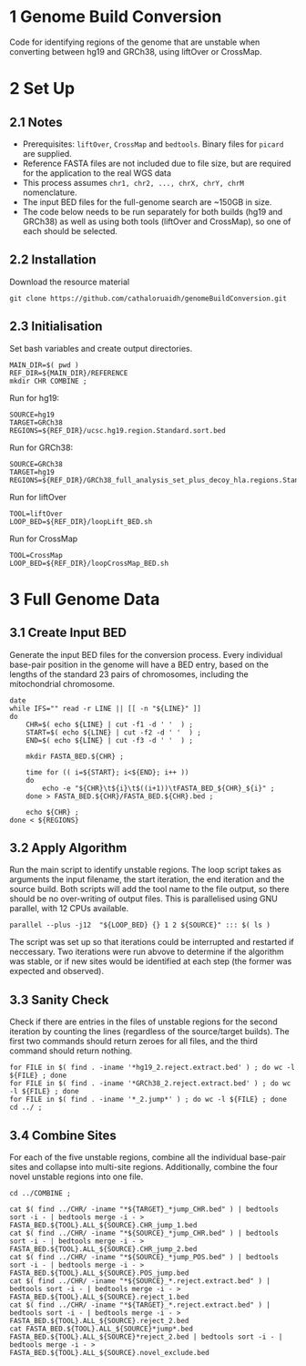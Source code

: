 # 1 Genome Build Conversion
Code for identifying regions of the genome that are unstable when converting between hg19 and GRCh38, using liftOver or CrossMap. 



# 2 Set Up
## 2.1 Notes
- Prerequisites: `liftOver`, `CrossMap` and `bedtools`. Binary files for `picard` are supplied. 
- Reference FASTA files are not included due to file size, but are required for the application to the real WGS data
- This process assumes `chr1, chr2, ..., chrX, chrY, chrM` nomenclature. 
- The input BED files for the full-genome search are ~150GB in size.  
- The code below needs to be run separately for both builds (hg19 and GRCh38) as well as using both tools (liftOver and CrossMap), so one of each should be selected. 



## 2.2 Installation
Download the resource material 
```
git clone https://github.com/cathaloruaidh/genomeBuildConversion.git
```


## 2.3 Initialisation
Set bash variables and create output directories. 

```
MAIN_DIR=$( pwd )
REF_DIR=${MAIN_DIR}/REFERENCE
mkdir CHR COMBINE ;

```

Run for hg19: 
```
SOURCE=hg19
TARGET=GRCh38
REGIONS=${REF_DIR}/ucsc.hg19.region.Standard.sort.bed
```

Run for GRCh38: 
```
SOURCE=GRCh38
TARGET=hg19
REGIONS=${REF_DIR}/GRCh38_full_analysis_set_plus_decoy_hla.regions.Standard.bed 
```


Run for liftOver
```
TOOL=liftOver
LOOP_BED=${REF_DIR}/loopLift_BED.sh
```

Run for CrossMap
```
TOOL=CrossMap
LOOP_BED=${REF_DIR}/loopCrossMap_BED.sh
```





# 3 Full Genome Data
## 3.1 Create Input BED

Generate the input BED files for the conversion process. 
Every individual base-pair position in the genome will have a BED entry, based on the lengths of the standard 23 pairs of chromosomes, including the mitochondrial chromosome. 

```
date 
while IFS="" read -r LINE || [[ -n "${LINE}" ]]
do
	CHR=$( echo ${LINE} | cut -f1 -d ' '  ) ;
	START=$( echo ${LINE} | cut -f2 -d ' '  ) ;  
	END=$( echo ${LINE} | cut -f3 -d ' '  ) ; 

	mkdir FASTA_BED.${CHR} ; 

	time for (( i=${START}; i<${END}; i++ ))
	do 
		echo -e "${CHR}\t${i}\t$((i+1))\tFASTA_BED_${CHR}_${i}" ; 
	done > FASTA_BED.${CHR}/FASTA_BED.${CHR}.bed ; 

	echo ${CHR} ; 
done < ${REGIONS}
```


## 3.2 Apply Algorithm
Run the main script to identify unstable regions. 
The loop script takes as arguments the input filename, the start iteration, the end iteration and the source build. 
Both scripts will add the tool name to the file output, so there should be no over-writing of output files. 
This is parallelised using GNU parallel, with 12 CPUs available. 


```
parallel --plus -j12  "${LOOP_BED} {} 1 2 ${SOURCE}" ::: $( ls )
```

The script was set up so that iterations could be interrupted and restarted if neccessary. 
Two iterations were run abvove to determine if the algorithm was stable, or if new sites would be identified at each step (the former was expected and observed). 



## 3.3 Sanity Check
Check if there are entries in the files of unstable regions for the second iteration by counting the lines (regardless of the source/target builds). 
The first two commands should return zeroes for all files, and the third command should return nothing. 

```
for FILE in $( find . -iname '*hg19_2.reject.extract.bed' ) ; do wc -l ${FILE} ; done
for FILE in $( find . -iname '*GRCh38_2.reject.extract.bed' ) ; do wc -l ${FILE} ; done
for FILE in $( find . -iname '*_2.jump*' ) ; do wc -l ${FILE} ; done
cd ../ ; 
```


## 3.4 Combine Sites
For each of the five unstable regions, combine all the individual base-pair sites and collapse into multi-site regions. 
Additionally, combine the four novel unstable regions into one file. 

```
cd ../COMBINE ; 

cat $( find ../CHR/ -iname "*${TARGET}_*jump_CHR.bed" ) | bedtools sort -i - | bedtools merge -i - > FASTA_BED.${TOOL}.ALL_${SOURCE}.CHR_jump_1.bed
cat $( find ../CHR/ -iname "*${SOURCE}_*jump_CHR.bed" ) | bedtools sort -i - | bedtools merge -i - > FASTA_BED.${TOOL}.ALL_${SOURCE}.CHR_jump_2.bed
cat $( find ../CHR/ -iname "*${SOURCE}_*jump_POS.bed" ) | bedtools sort -i - | bedtools merge -i - > FASTA_BED.${TOOL}.ALL_${SOURCE}.POS_jump.bed
cat $( find ../CHR/ -iname "*${SOURCE}_*.reject.extract.bed" ) | bedtools sort -i - | bedtools merge -i - > FASTA_BED.${TOOL}.ALL_${SOURCE}.reject_1.bed
cat $( find ../CHR/ -iname "*${TARGET}_*.reject.extract.bed" ) | bedtools sort -i - | bedtools merge -i - > FASTA_BED.${TOOL}.ALL_${SOURCE}.reject_2.bed
cat FASTA_BED.${TOOL}.ALL_${SOURCE}*jump*.bed FASTA_BED.${TOOL}.ALL_${SOURCE}*reject_2.bed | bedtools sort -i - | bedtools merge -i - > FASTA_BED.${TOOL}.ALL_${SOURCE}.novel_exclude.bed

```




